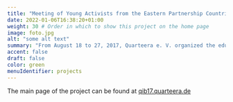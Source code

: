 ```yaml
---
title: "Meeting of Young Activists from the Eastern Partnership Countries and Russia" # Title of your project
date: 2022-01-06T16:38:20+01:00
weight: 30 # Order in which to show this project on the home page
image: foto.jpg
alt: "some alt text"
summary: "From August 18 to 27, 2017, Quarteera e. V. organized the educational project 'Quarteeranik-2017' for LGBT activists from Moldova, Belarus, Ukraine, and Russia in Berlin."
accent: false
draft: false
color: green
menuIdentifier: projects
---
```

The main page of the project can be found at [qib17.quarteera.de](https://qib17.quarteera.de)
